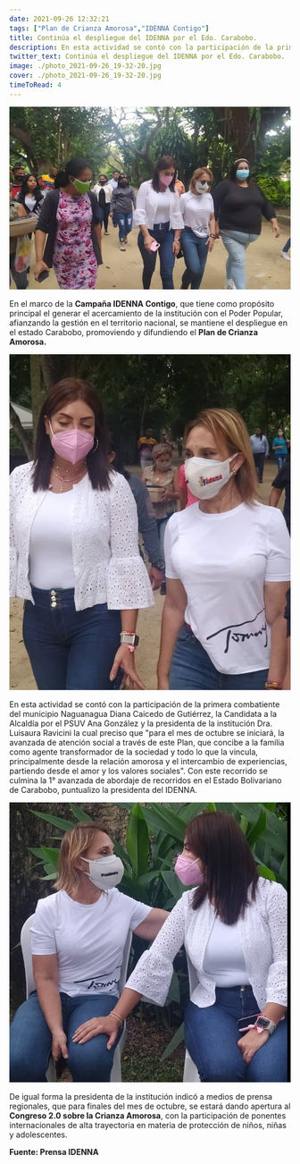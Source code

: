 ```yaml
---
date: 2021-09-26 12:32:21
tags: ["Plan de Crianza Amorosa","IDENNA Contigo"]
title: Continúa el despliegue del IDENNA por el Edo. Carabobo.
description: En esta actividad se contó con la participación de la primera combatiente del municipio Naguanagua Diana Caicedo de Gutiérrez, la Candidata a la Alcaldía  por el PSUV Ana González y la presidenta de la institución Dra. Luisaura Ravicini. 
twitter_text: Continúa el despliegue del IDENNA por el Edo. Carabobo.
image: ./photo_2021-09-26_19-32-20.jpg
cover: ./photo_2021-09-26_19-32-20.jpg
timeToRead: 4
---
```


![IDENNA](./photo_2021-09-26_19-32-20.jpg)

En el marco de la **Campaña IDENNA Contigo**, que tiene como propósito principal el generar el acercamiento de la institución con el Poder Popular, afianzando la gestión en el territorio nacional, se mantiene el despliegue en el estado Carabobo, promoviendo y difundiendo el **Plan de Crianza Amorosa.**

![IDENNA-2](./photo_2021-09-26_19-32-17.jpg)

En esta actividad se contó con la participación de la primera combatiente del municipio Naguanagua Diana Caicedo de Gutiérrez, la Candidata a la Alcaldía  por el PSUV Ana González y la presidenta de la institución Dra. Luisaura Ravicini la cual preciso que "para el mes de octubre se iniciará, la avanzada de atención social a través de este Plan, que concibe a la familia como agente transformador de la sociedad y todo lo que la vincula, principalmente desde la relación amorosa y el intercambio de experiencias, partiendo desde el amor y los valores sociales". Con este recorrido se culmina la 1° avanzada de abordaje de recorridos en el Estado Bolivariano de Carabobo, puntualizo la presidenta del IDENNA.

![IDENNA-3](./photo_2021-09-26_19-32-23.jpg)

De igual forma la presidenta de la institución indicó a medios de prensa regionales, que para finales del mes de octubre, se estará dando apertura al **Congreso 2.0 sobre la Crianza Amorosa**, con la participación de ponentes internacionales de alta trayectoria en materia de protección de niños, niñas y adolescentes.

**Fuente: Prensa IDENNA**
